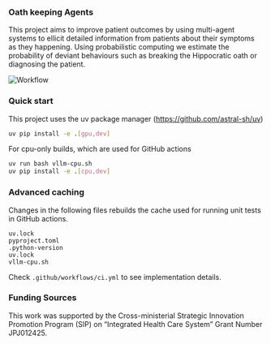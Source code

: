 ### Oath keeping Agents

This project aims to improve patient outcomes by using multi-agent systems to ellicit detailed information from patients about their symptoms as they happening. Using probabilistic computing we estimate the probability of deviant behaviours such as breaking the Hippocratic oath or diagnosing the patient.

![Workflow](docs/workflow.png)

### Quick start

This project uses the uv package manager (https://github.com/astral-sh/uv)

```bash
uv pip install -e .[gpu,dev]
```

For cpu-only builds, which are used for GitHub actions

```bash
uv run bash vllm-cpu.sh
uv pip install -e .[cpu,dev]
```

### Advanced caching

Changes in the following files rebuilds the cache used for running unit tests in GitHub actions.

```
uv.lock
pyproject.toml
.python-version
uv.lock
vllm-cpu.sh
```

Check `.github/workflows/ci.yml` to see implementation details.

### Funding Sources

This work was supported by the Cross-ministerial Strategic Innovation Promotion Program (SIP) on “Integrated Health Care System” Grant Number JPJ012425.
